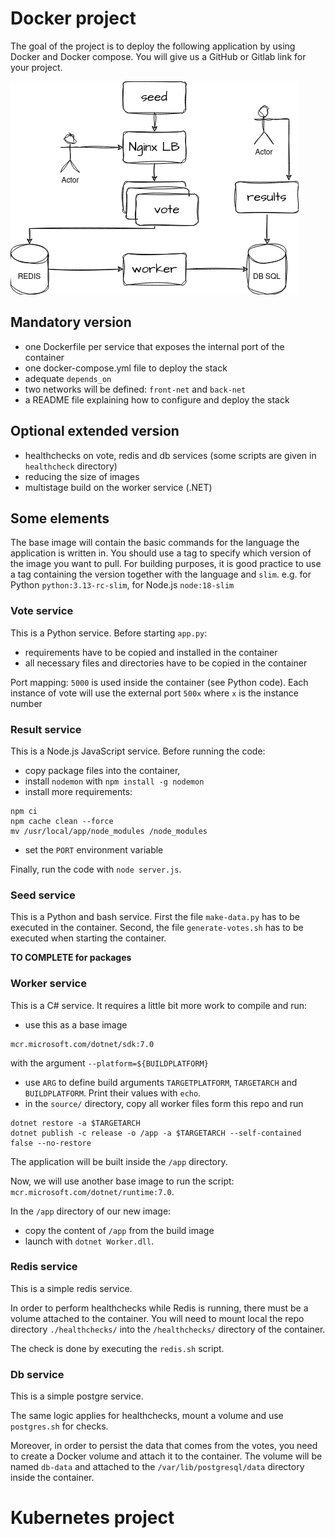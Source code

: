 # Docker project

The goal of the project is to deploy the following application by using Docker and Docker compose. You will give us a GitHub or Gitlab link for your project.

![image](project-nuage-login.drawio.png)

## Mandatory version
- one Dockerfile per service that exposes the internal port of the container
- one docker-compose.yml file to deploy the stack
- adequate `depends_on`
- two networks will be defined: `front-net` and `back-net`
- a README file explaining how to configure and deploy the stack

## Optional extended version
- healthchecks on vote, redis and db services (some scripts are given in `healthcheck` directory)
- reducing the size of images
- multistage build on the worker service (.NET)


## Some elements

The base image will contain the basic commands for the language the application is written in.
You should use a tag to specify which version of the image you want to pull.
For building purposes, it is good practice to use a tag containing the version together with the language and `slim`.
e.g. for Python `python:3.13-rc-slim`, for Node.js `node:18-slim`


### Vote service

This is a Python service. Before starting `app.py`:
- requirements have to be copied and installed in the container
- all necessary files and directories have to be copied in the container

Port mapping:
`5000` is used inside the container (see Python code). Each instance of vote will use the external port `500x` where `x` is the instance number

### Result service

This is a Node.js JavaScript service. Before running the code:
- copy package files into the container,
- install `nodemon` with `npm install -g nodemon`
- install more requirements:
```
npm ci
npm cache clean --force
mv /usr/local/app/node_modules /node_modules
```
- set the `PORT` environment variable

Finally, run the code with `node server.js`.


### Seed service

This is a Python and bash service. First the file `make-data.py` has to be executed in the container. Second, the file `generate-votes.sh` has to be executed when starting the container.

**TO COMPLETE for packages**

### Worker service

This is a C# service. It requires a little bit more work to compile and run:
- use this as a base image
```
mcr.microsoft.com/dotnet/sdk:7.0
```
  with the argument `--platform=${BUILDPLATFORM}`
- use `ARG` to define build arguments `TARGETPLATFORM`, `TARGETARCH` and `BUILDPLATFORM`. Print their values with `echo`.
- in the `source/` directory, copy all worker files form this repo and run
```
dotnet restore -a $TARGETARCH
dotnet publish -c release -o /app -a $TARGETARCH --self-contained false --no-restore
```
The application will be built inside the `/app` directory.

Now, we will use another base image to run the script: `mcr.microsoft.com/dotnet/runtime:7.0`.

In the `/app` directory of our new image:
- copy the content of `/app` from the build image
- launch with `dotnet Worker.dll`.


### Redis service

This is a simple redis service.

In order to perform healthchecks while Redis is running, there must be a volume attached to the container. You will need to mount local the repo directory `./healthchecks/` into the `/healthchecks/` directory of the container.

The check is done by executing the `redis.sh` script.


### Db service

This is a simple postgre service.

The same logic applies for healthchecks, mount a volume and use `postgres.sh` for checks.

Moreover, in order to persist the data that comes from the votes, you need to create a Docker volume and attach it to the container.
The volume will be named `db-data` and attached to the `/var/lib/postgresql/data` directory inside the container.


# Kubernetes project
